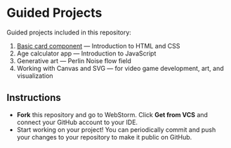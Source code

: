 # Guided Projects

Guided projects included in this repository:

1. [Basic card component](card-component) — Introduction to HTML and CSS
2. Age calculator app — Introduction to JavaScript
3. Generative art — Perlin Noise flow field
4. Working with Canvas and SVG — for video game development, art, and visualization

## Instructions

- **Fork** this repository and go to WebStorm. Click **Get from VCS** and connect your GitHub account to your IDE.
- Start working on your project! You can periodically commit and push your changes to your repository to make it public
  on GitHub.